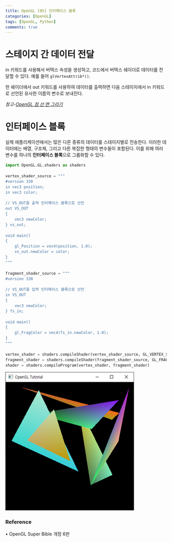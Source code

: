 ```yaml
---
title: OpenGL [05] 인터페이스 블록
categories: [OpenGL]
tags: [OpenGL, Python]
comments: true
---
```


# 스테이지 간 데이터 전달

in 키워드를 사용해서 버텍스 속성을 생성하고, 코드에서 버텍스 쉐이더로 데이터를 전달할 수 있다. 예를 들어 `glVertexAttrib*()`.

한 쉐이더에서 out 키워드를 사용하여 데이터를 출력하면 다음 스테이지에서 in 키워드로 선언된 유사한 이름의 변수로 보내진다.

_참고-[OpenGL 점 선 면 그리기](./2023-04-12-OpenGL-sec.md)_

# 인터페이스 블록

실제 애플리케이션에서는 많은 다른 종류의 데이터를 스테이지별로 전송한다. 이러한 데이터에는 배열, 구조체, 그리고 다른 복잡한 형태의 변수들이 포함된다. 이를 위해 여러 변수를 하나의 **인터페이스 블록**으로 그룹화할 수 있다.

```python
import OpenGL.GL.shaders as shaders

vertex_shader_source = """
#version 330
in vec3 position;
in vec3 color;

// VS_OUT을 출력 인터페이스 블록으로 선언
out VS_OUT
{
    vec3 newColor;
} vs_out;

void main()
{
    gl_Position = vec4(position, 1.0);
    vs_out.newColor = color;
}
"""

fragment_shader_source = """
#version 330

// VS_OUT을 입력 인터페이스 블록으로 선언
in VS_OUT
{
    vec3 newColor;
} fs_in;

void main()
{
    gl_FragColor = vec4(fs_in.newColor, 1.0);
}
"""

vertex_shader = shaders.compileShader(vertex_shader_source, GL_VERTEX_SHADER)
fragment_shader = shaders.compileShader(fragment_shader_source, GL_FRAGMENT_SHADER)
shader = shaders.compileProgram(vertex_shader, fragment_shader)
```

![gl_interface_block](/assets/img/post/gl_interface_block.png)

### Reference

• OpenGL Super Bible 개정 6판
